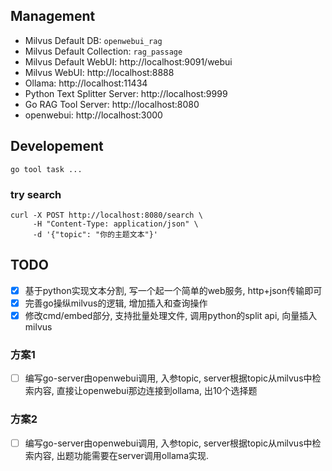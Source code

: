 ## Management

- Milvus Default DB: `openwebui_rag`
- Milvus Default Collection: `rag_passage`
- Milvus Default WebUI: http://localhost:9091/webui
- Milvus WebUI: http://localhost:8888
- Ollama: http://localhost:11434
- Python Text Splitter Server: http://localhost:9999
- Go RAG Tool Server: http://localhost:8080
- openwebui: http://localhost:3000

## Developement

```shell
go tool task ...
```

### try search

```shell
curl -X POST http://localhost:8080/search \
     -H "Content-Type: application/json" \
     -d '{"topic": "你的主题文本"}'
```

## TODO

- [x] 基于python实现文本分割, 写一个起一个简单的web服务, http+json传输即可
- [x] 完善go操纵milvus的逻辑, 增加插入和查询操作
- [x] 修改cmd/embed部分, 支持批量处理文件, 调用python的split api, 向量插入milvus

### 方案1

- [ ] 编写go-server由openwebui调用, 入参topic, server根据topic从milvus中检索内容,
直接让openwebui那边连接到ollama, 出10个选择题

### 方案2

- [ ] 编写go-server由openwebui调用, 入参topic, server根据topic从milvus中检索内容, 出题功能需要在server调用ollama实现.
